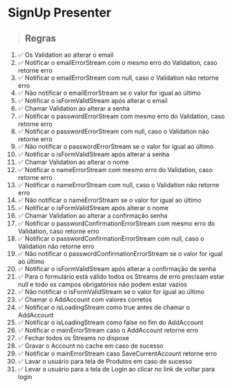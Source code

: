 # SignUp Presenter

> ## Regras
1.  ✅ Os Validation ao alterar o email
2.  ✅ Notificar o emailErrorStream com o mesmo erro do Validation, caso retorne erro
3.  ✅ Notificar o emailErrorStream com null, caso o Validation não retorne erro
4.  ✅ Não notificar o emailErrorStream se o valor for igual ao último
5.  ✅ Notificar o isFormValidStream após alterar o email
6.  ✅ Chamar Validation ao alterar a senha
7.  ✅ Notificar o passwordErrorStream com mesmo erro do Validation, caso retorne erro
8.  ✅ Notificar o passwordErrorStream com null, caso o Validation não retorne erro
9.  ✅ Não notificar o passwordErrorStream se o valor for igual ao último
10.  ✅ Notificar o isFormValidStream após alterar a senha
11.  ✅ Chamar Validation ao alterar o nome
12.  ✅ Notificar o nameErrorStream com mesmo erro do Validation, caso retorne erro
13.  ✅ Notificar o nameErrorStream com null, caso o Validation não retorne erro
14.  ✅ Não notificar o nameErrorStream se o valor for igual ao último
15.  ✅ Notificar o isFormValidStream após alterar o nome
16.  ✅ Chamar Validation ao alterar a confirmação senha
17.  ✅ Notificar o passwordConfirmationErrorStream com mesmo erro do Validation, caso retorne erro
18.  ✅ Notificar o passwordConfirmationErrorStream com null, caso o Validation não retorne erro
19.  ✅ Não notificar o passwordConfirmationErrorStream se o valor for igual ao último
20.  ✅ Notificar o isFormValidStream após alterar a confirmação de senha
21.  ✅ Para o formulário está válido todos os Streams de erro precisam estar null e todo os campos obrigatórios não podem estar vazios
22.  ✅ Não notificar o isFormValidStream se o valor for igual ao último
23.  ✅ Chamar o AddAccount com valores corretos
24.  ✅ Notificar o isLoadingStream como true antes de chamar o AddAccount
25.  ✅ Notificar o isLoadingStream como false no fim do AddAccount
26.  ✅ Notificar o mainErrorStream caso o AddAccount retorne erro
27.  ✅ Fechar todos os Streams no dispose
28.  ✅ Gravar o Account no cache em caso de sucesso
29.  ✅ Notificar o mainErrorStream caso SaveCurrentAccount retorne erro
30.  ✅ Lavar o usuário para tela de Produtos em caso de sucesso
31.  ✅ Levar o usuário para a tela de Login ao clicar no link de voltar para login